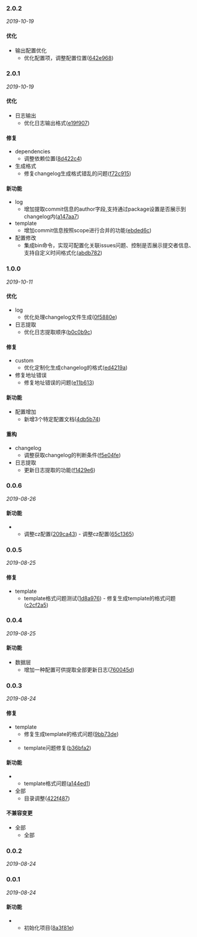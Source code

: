 ### 2.0.2

_2019-10-19_

#### 优化

- 输出配置优化
  - 优化配置项，调整配置位置([642e968](https://github.com/WenHaoHuang/changelog-sn/commit/642e968))

### 2.0.1

_2019-10-19_

#### 优化

- 日志输出
  - 优化日志输出格式([e19f907](https://github.com/WenHaoHuang/changelog-sn/commit/e19f907))

#### 修复

- dependencies
  - 调整依赖位置([8d422c4](https://github.com/WenHaoHuang/changelog-sn/commit/8d422c4))
- 生成格式
  - 修复changelog生成格式错乱的问题([f72c915](https://github.com/WenHaoHuang/changelog-sn/commit/f72c915))

#### 新功能

- log
  - 增加提取commit信息的author字段,支持通过package设置是否展示到changelog内([a147aa7](https://github.com/WenHaoHuang/changelog-sn/commit/a147aa7))
- template
  - 增加commit信息按照scope进行合并的功能([ebded6c](https://github.com/WenHaoHuang/changelog-sn/commit/ebded6c))
- 配置修改
  - 集成bin命令，实现可配置化关联issues问题、控制是否展示提交者信息、支持自定义时间格式化([abdb782](https://github.com/WenHaoHuang/changelog-sn/commit/abdb782))

### 1.0.0

_2019-10-11_

#### 优化

- log
  - 优化处理changelog文件生成([0f5880e](https://github.com/WenHaoHuang/changelog-sn/commit/0f5880e))
- 日志提取
  - 优化日志提取顺序([b0c0b9c](https://github.com/WenHaoHuang/changelog-sn/commit/b0c0b9c))

#### 修复

- custom
  - 优化定制化生成changelog的格式([ed4219a](https://github.com/WenHaoHuang/changelog-sn/commit/ed4219a))
- 修复地址错误
  - 修复地址错误的问题([e11b613](https://github.com/WenHaoHuang/changelog-sn/commit/e11b613))

#### 新功能

- 配置增加
  - 新增3个特定配置文档([4db5b74](https://github.com/WenHaoHuang/changelog-sn/commit/4db5b74))

#### 重构

- changelog
  - 调整获取changelog的判断条件([f5e04fe](https://github.com/WenHaoHuang/changelog-sn/commit/f5e04fe))
- 日志提取
  - 更新日志提取的功能([f1429e6](https://github.com/WenHaoHuang/changelog-sn/commit/f1429e6))

### 0.0.6

_2019-08-26_

#### 新功能

- 
  - 调整cz配置([209ca43](https://github.com/WenHaoHuang/changelog-sn/commit/209ca43))  - 调整cz配置([65c1365](https://github.com/WenHaoHuang/changelog-sn/commit/65c1365))

### 0.0.5

_2019-08-25_

#### 修复

- template
  - template格式问题测试([1d8a976](https://github.com/WenHaoHuang/changelog-sn/commit/1d8a976))  - 修复生成template的格式问题([c2cf2a5](https://github.com/WenHaoHuang/changelog-sn/commit/c2cf2a5))

### 0.0.4

_2019-08-25_

#### 新功能

- 数据层
  - 增加一种配置可供提取全部更新日志([760045d](https://github.com/WenHaoHuang/changelog-sn/commit/760045d))

### 0.0.3

_2019-08-24_

#### 修复

- template
  - 修复生成template的格式问题([9bb73de](https://github.com/WenHaoHuang/changelog-sn/commit/9bb73de))
- 
  - template问题修复([b36bfa2](https://github.com/WenHaoHuang/changelog-sn/commit/b36bfa2))

#### 新功能

- 
  - template格式问题([a144ed1](https://github.com/WenHaoHuang/changelog-sn/commit/a144ed1))
- 全部
  - 目录调整([422f487](https://github.com/WenHaoHuang/changelog-sn/commit/422f487))


#### 不兼容变更

- 全部
  - 全部

### 0.0.2

_2019-08-24_

### 0.0.1

_2019-08-24_

#### 新功能

- 
  - 初始化项目([8a3f81e](https://github.com/WenHaoHuang/changelog-sn/commit/8a3f81e))

